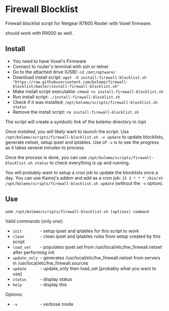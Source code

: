 # Firewall Blocklist
Firewall blocklist script for Netgear R7800 Router with Voxel firmware.

should work with R9000 as well.

## Install
* You need to have Voxel's Firmware
* Connect to router's terminal with ssh or telnet
* Go to the attached drive (USB): `cd /mnt/optware/`
* Download install script: `wget -O install-firewall-blocklist.sh "https://raw.githubusercontent.com/bolemo/firewall-blocklist/master/install-firewall-blocklist.sh"`
* Make install script executable: `chmod +x install-firewall-blocklist.sh`
* Run install script: `./install-firewall-blocklist.sh`
* Check if it was installed: `/opt/bolemo/scripts/firewall-blocklist.sh status`
* Remove the install script: `rm install-firewall-blocklist.sh`

The script will create a symbolic link of the bolemo directory in /opt

Once installed, you will likely want to launch the script. Use `/opt/bolemo/scripts/firewall-blocklist.sh -v update` to update blocklists, generate netset, setup ipset and iptables. Use of `-v` is to see the progress as it takes several minutes to process.

Once the process is done, you can use `/opt/bolemo/scripts/firewall-blocklist.sh status` to check everything is up and running.

You will probably want to setup a cron job to update the blocklists once a day. You can use Kamoj's addon and add as a cron job: `15 3 * * * /bin/sh /opt/bolemo/scripts/firewall-blocklist.sh update` (without the `-v` option).

## Use
use: `/opt/bolemo/scripts/firewall-blocklist.sh [options] command`

Valid commands (only one):
* `init        `- setup ipset and iptables for this script to work
* `clean       `- clean ipset and iptables rules from setup created by this script
* `load_set    `- populates ipset set from /usr/local/etc/hw_firewall.netset after performing init
* `update_only `- generates /usr/local/etc/hw_firewall.netset from servers in /usr/local/etc/hw_firewall.sources
* `update      `- update_only then load_set [probably what you want to use]
* `status      `- display status
* `help        `- display this

Options:
* `-v          `- verbose mode
